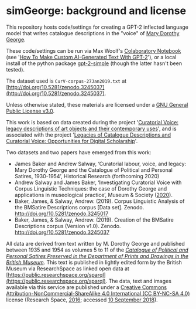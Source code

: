 # simGeorge: background and license

This repository hosts code/settings for creating a GPT-2 inflected language model that writes catalogue descriptions in the "voice" of [Mary Dorothy George](https://doi.org/10.1093/ref:odnb/45657).

These code/settings can be run via Max Woolf's [Colaboratory Notebook](https://colab.research.google.com/drive/1VLG8e7YSEwypxU-noRNhsv5dW4NfTGce) (see '[How To Make Custom AI-Generated Text With GPT-2](https://minimaxir.com/2019/09/howto-gpt2/)'), or a local install of the python package [gpt-2-simple](https://github.com/minimaxir/gpt-2-simple) (though the latter hasn't been tested).

The dataset used is `CurV-corpus-27Jan2019.txt` at [http://doi.org/10.5281/zenodo.3245037](http://doi.org/10.5281/zenodo.3245037).

Unless otherwise stated, these materials are licensed under a [GNU General Public License v3.0](https://github.com/CuratorialVoice/code/blob/master/LICENSE).

This work is based on data created during the project '[Curatorial Voice: legacy descriptions of art objects and their contemporary uses](https://curatorialvoice.github.io/)', and is associated with the project '[Legacies of Catalogue Descriptions and Curatorial Voice: Opportunities for Digital Scholarship](https://cataloguelegacies.github.io/)'.

Two datasets and two papers have emerged from this work:

- James Baker and Andrew Salway, ‘Curatorial labour, voice, and legacy: Mary Dorothy George and the Catalogue of Political and Personal Satires, 1930-1954’, Historical Research (forthcoming 2020)
- Andrew Salway and James Baker, ‘Investigating Curatorial Voice with Corpus Linguistic Techniques: the case of Dorothy George and applications in museological practice’, Museum & Society ([2020](http://sro.sussex.ac.uk/id/eprint/89738/)).
- Baker, James, & Salway, Andrew. (2019). Corpus Linguistic Analysis of the BMSatire Descriptions corpus [Data set]. Zenodo. http://doi.org/10.5281/zenodo.3245017
- Baker, James, & Salway, Andrew. (2019). Creation of the BMSatire Descriptions corpus (Version v1.0). Zenodo. http://doi.org/10.5281/zenodo.3245037

All data are derived from text written by M. Dorothy George and published between 1935 and 1954 as volumes 5 to 11 of the *[Catalogue of Political and Personal Satires Preserved in the Department of Prints and Drawings in the British Museum](https://en.wikipedia.org/wiki/Catalogue_of_Political_and_Personal_Satires_Preserved_in_the_Department_of_Prints_and_Drawings_in_the_British_Museum)*. This text is published in lightly edited form by the British Museum via ResearchSpace as linked open data at [https://public.researchspace.org/sparql](https://public.researchspace.org/sparql). The data, text and images available via this service are published under a [Creative Commons Attribution-NonCommercial-ShareAlike 4.0 International (CC BY-NC-SA 4.0)](https://creativecommons.org/licenses/by-nc-sa/4.0/) license (Research Space, [2016](https://public.researchspace.org/resource/Termsofuse); accessed [10 September 2018](https://www.zotero.org/jwbaker/items/itemKey/9LY9J5XY)).

